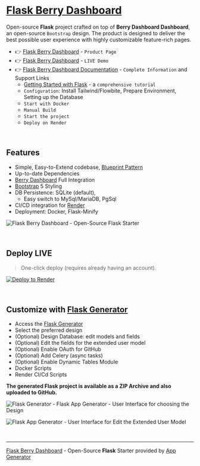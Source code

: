 # [Flask Berry Dashboard](https://app-generator.dev/product/berry-dashboard/flask/)

Open-source **Flask** project crafted on top of **Berry Dashboard Dashboard**, an open-source `Bootstrap` design.
The product is designed to deliver the best possible user experience with highly customizable feature-rich pages. 

- 👉 [Flask Berry Dashboard](https://app-generator.dev/product/berry-dashboard/flask/) - `Product Page`
- 👉 [Flask Berry Dashboard](https://flask-berry.onrender.com) - `LIVE Demo` 
- 👉 [Flask Berry Dashboard Documentation](https://app-generator.dev/docs/products/flask/berry-dashboard/index.html) - `Complete Information` and Support Links
  - [Getting Started with Flask](https://app-generator.dev/docs/technologies/flask/index.html) - a `comprehensive tutorial`
  - `Configuration`: Install Tailwind/Flowbite, Prepare Environment, Setting up the Database 
  - `Start with Docker`
  - `Manual Build`
  - `Start the project`
  - `Deploy on Render`

<br />

## Features

- Simple, Easy-to-Extend codebase, [Blueprint Pattern](https://app-generator.dev/blog/flask-blueprints-a-developers-guide/)
- Up-to-date Dependencies
- [Berry Dashboard](https://app-generator.dev/docs/templates/bootstrap/berry-dashboard.html) Full Integration
- [Bootstrap](https://app-generator.dev/docs/templates/bootstrap/index.html) 5 Styling
- DB Persistence: SQLite (default), 
  - Easy switch to MySql/MariaDB, PgSql
- CI/CD integration for [Render](https://app-generator.dev/docs/deployment/render/index.html)
- Deployment: Docker, Flask-Minify

![Flask Berry Dashboard - Open-Source Flask Starter](https://github.com/user-attachments/assets/71c3fed0-58cb-41e6-aa97-8686a10ede45)

<br />

## Deploy LIVE

> One-click deploy (requires already having an account).

[![Deploy to Render](https://render.com/images/deploy-to-render-button.svg)](https://render.com/deploy)

<br /> 

## Customize with [Flask Generator](https://app-generator.dev/tools/flask-generator/)

- Access the [Flask Generator](https://app-generator.dev/tools/flask-generator/)
- Select the preferred design
- (Optional) Design Database: edit models and fields
- (Optional) Edit the fields for the extended user model
- (Optional) Enable OAuth for GitHub
- (Optional) Add Celery (async tasks)
- (Optional) Enable Dynamic Tables Module
- Docker Scripts
- Render CI/Cd Scripts

**The generated Flask project is available as a ZIP Archive and also uploaded to GitHub.**

![Flask Generator - Flask App Generator - User Interface for choosing the Design](https://github.com/user-attachments/assets/fbf73fc0-e9a1-4f01-86a8-aa8be55413b5) 

![Flask App Generator - User Interface for Edit the Extended User Model](https://github.com/user-attachments/assets/138b9816-4f2e-454f-84f2-7409969b8548) 

<br />

---
[Flask Berry Dashboard](https://app-generator.dev/product/berry-dashboard/flask/) - Open-Source **Flask** Starter provided by [App Generator](https://app-generator.dev)
